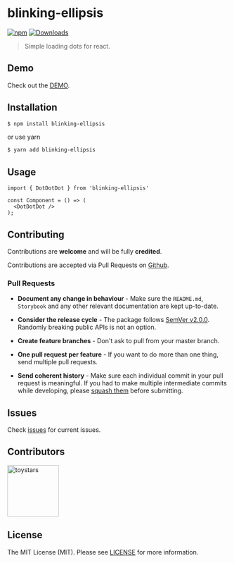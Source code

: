 # blinking-ellipsis

[![npm](https://img.shields.io/npm/v/blinking-ellipsis.svg)](https://www.npmjs.com/package/blinking-ellipsis) [![Downloads](https://img.shields.io/npm/dt/blinking-ellipsis.svg)](https://www.npmjs.com/package/blinking-ellipsis)

> Simple loading dots for react.

## Demo

Check out the [DEMO](https://toystars.github.io/blinking-ellipsis/).

## Installation
``` bash
$ npm install blinking-ellipsis
```
or use yarn

``` bash
$ yarn add blinking-ellipsis
```

## Usage
```tsx
import { DotDotDot } from 'blinking-ellipsis'

const Component = () => (
  <DotDotDot />
);
```

## Contributing

Contributions are **welcome** and will be fully **credited**.

Contributions are accepted via Pull Requests on [Github](https://github.com/toystars/blinking-ellipsis).

### Pull Requests

- **Document any change in behaviour** - Make sure the `README.md`, `Storybook` and any other relevant documentation are kept up-to-date.

- **Consider the release cycle** - The package follows [SemVer v2.0.0](http://semver.org/). Randomly breaking public APIs is not an option.

- **Create feature branches** - Don't ask to pull from your master branch.

- **One pull request per feature** - If you want to do more than one thing, send multiple pull requests.

- **Send coherent history** - Make sure each individual commit in your pull request is meaningful. If you had to make multiple intermediate commits while developing, please [squash them](http://www.git-scm.com/book/en/v2/Git-Tools-Rewriting-History#Changing-Multiple-Commit-Messages) before submitting.

## Issues

Check [issues](https://github.com/toystars/blinking-ellipsis/issues) for current issues.

## Contributors

[<img alt="toystars" src="https://avatars0.githubusercontent.com/u/16062709?v=4&s=117" width="117">](https://github.com/toystars)

## License

The MIT License (MIT). Please see [LICENSE](LICENSE) for more information.
